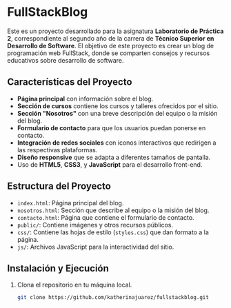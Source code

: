 <h1>FullStackBlog</h1>

Este es un proyecto desarrollado para la asignatura **Laboratorio de Práctica 2**, correspondiente al segundo año de la carrera de **Técnico Superior en Desarrollo de Software**. El objetivo de este proyecto es crear un blog de programación web FullStack, donde se comparten consejos y recursos educativos sobre desarrollo de software.

## Características del Proyecto

- **Página principal** con información sobre el blog.
- **Sección de cursos** contiene los cursos y talleres ofrecidos por el sitio.
- **Sección "Nosotros"** con una breve descripción del equipo o la misión del blog.
- **Formulario de contacto** para que los usuarios puedan ponerse en contacto.
- **Integración de redes sociales** con iconos interactivos que redirigen a las respectivas plataformas.
- **Diseño responsive** que se adapta a diferentes tamaños de pantalla.
- Uso de **HTML5**, **CSS3**, y **JavaScript** para el desarrollo front-end.

## Estructura del Proyecto

- `index.html`: Página principal del blog.
- `nosotros.html`: Sección que describe al equipo o la misión del blog.
- `contacto.html`: Página que contiene el formulario de contacto.
- `public/`: Contiene imágenes y otros recursos públicos.
- `css/`: Contiene las hojas de estilo (`styles.css`) que dan formato a la página.
- `js/`: Archivos JavaScript para la interactividad del sitio.
  
## Instalación y Ejecución

1. Clona el repositorio en tu máquina local.
   ```bash
   git clone https://github.com/katherinajuarez/fullstackblog.git

